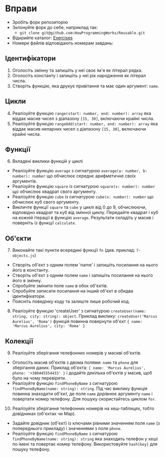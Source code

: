 # Вправи

- Зробіть форк репозиторію
- Зклонуйте форк до себе, наприклад так:
  - `git clone git@github.com:HowProgrammingWorks/Reusable.git`
- Відкрийте каталог: [Exercises](Exercises)
- Номери файлів відповідають номерам завдань:

## Ідентифікатори

1. Оголосіть змінну та запишіть у неї своє ім'я як літерал рядка.
2. Оголосіть константу і запишіть у неї рік народження як літерал числа.
3. Створіть функцію, яка друкує привітання та має один аргумент: `name`.

## Цикли

4. Реалізуйте функцію `range(start: number, end: number): array` яка віддає масив чисел з діапазону `[15, 30]`, включаючи крайні числа.
5. Реалізуйте функцію `rangeOdd(start: number, end: number): array` яка
віддає масив непарних чисел з діапазону `[15, 30]`, включаючи крайні числа.

## Функції

6. Вкладені виклики функцій у циклі
- Реалізуйте функцію `average` з сигнатурою
`average(a: number, b: number): number` що обчислює середнє арифметичне своїх аргументів.
- Реалізуйте функцію `square` із сигнатурою `square(x: number): number` що обчислює квадрат свого аргументу.
- Реалізуйте функцію `cube` із сигнатурою `cube(x: number): number` що обчислює куб свого аргументу.
- Викличте функції `square` та `cube` у циклі від 0 до 9, обчислюючи, відповідно квадрат та куб від змінної циклу. Передайте квадрат і куб на кожній ітерації в функцію `average`. Результати складіть у масив і поверніть із функції `calculate`.

## Об'єкти

7. Виконайте такі пункти всередині функції `fn` (див. приклад: `7-objects.js`)
- Створіть об'єкт з одним полем 'name' і запишіть посилання на нього його в константу.
- Створіть об'єкт з одним полем `name` і запишіть посилання на нього його в змінну.
- Спробуйте змінити поле `name` в обох об'єктів.
- Спробуйте записати посилання на інший об'єкт в обидва ідентифікатори.
- Поясніть поведінку коду та залиште лише робочий код.
8. Реалізуйте функцію 'createUser' з сигнатурою `createUser(name: string, city: string): object`. Приклад виклику: `createUser('Marcus Aurelius', 'Roma')` функція повинна повернути об'єкт `{ name: 'Marcus Aurelius', city: 'Roma' }`

## Колекції

9. Реалізуйте зберігання телефонних номерів у масиві об'єктів.
- Оголосіть масив об'єктів з двома полями: `name` та `phone` для зберігання даних. Приклад об'єкта: `{ name: 'Marcus Aurelius', phone: '+380445554433' }` і додайте декілька об'єктів у масив, щоб було на чому перевіряти.
- Реалізуйте функцію `findPhoneByName` з сигнатурою `findPhoneByName(name: string): string`. Під час виклику функція повинна знаходити об'єкт, де поле `name` дорівнює аргументу `name` і повертати номер телефону. Для пошуку скористайтесь циклом `for`.
10. Реалізуйте зберігання телефонних номерів на хеш-таблицях, тобто довідниках (об'єктах чи Map).
- Задайте довідник (об'єкт) із ключами рівними значенням поля `name` (з попереднього прикладу) і значеннями з поля `phone`.
- Реалізуйте функцію `findPhoneByName` з сигнатурою `findPhoneByName(name: string): string` яка знаходить телефон у хеші по імені та повертає номер телефону. Використовуйте `hash[key]` для пошуку телефону.